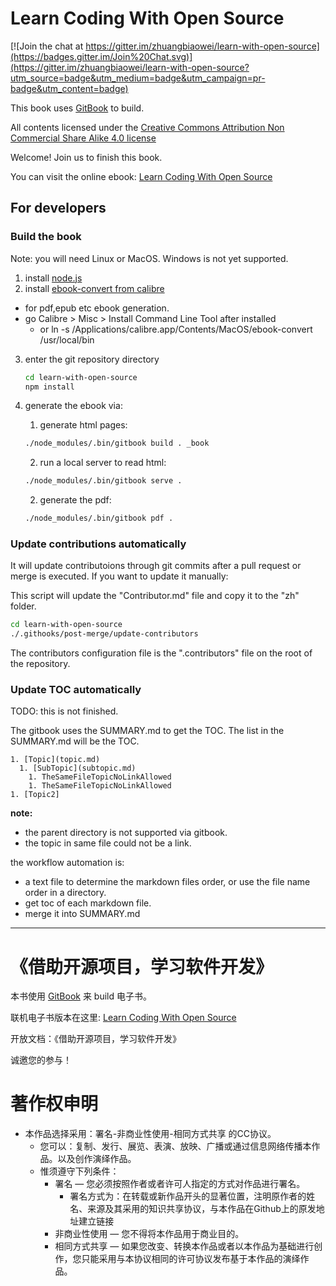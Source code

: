 # Learn Coding With Open Source

[![Join the chat at https://gitter.im/zhuangbiaowei/learn-with-open-source](https://badges.gitter.im/Join%20Chat.svg)](https://gitter.im/zhuangbiaowei/learn-with-open-source?utm_source=badge&utm_medium=badge&utm_campaign=pr-badge&utm_content=badge)

This book uses [GitBook](https://www.gitbook.com) to build.

All contents licensed under the [ Creative Commons Attribution Non Commercial Share Alike 4.0 license](http://creativecommons.org/licenses/by-nc-sa/4.0/)

Welcome! Join us to finish this book.

You can visit the online ebook: [Learn Coding With Open Source](http://teamhost.gitbooks.io/learn-coding-with-open-source/)


## For developers

### Build the book
Note: you will need Linux or MacOS. Windows is not yet supported.

1. install [node.js](https://nodejs.org)
2. install [ebook-convert from calibre](http://calibre-ebook.com/download)
  * for pdf,epub etc ebook generation.
  * go Calibre > Misc > Install Command Line Tool after installed
    * or ln -s /Applications/calibre.app/Contents/MacOS/ebook-convert /usr/local/bin
3. enter the git repository directory

    ```bash
    cd learn-with-open-source
    npm install
    ```
4. generate the ebook via:
   1. generate html pages:

    ```bash
    ./node_modules/.bin/gitbook build . _book
    ```
   2. run a local server to read html:

    ```bash
    ./node_modules/.bin/gitbook serve .
    ```
   2. generate the pdf:

    ```bash
    ./node_modules/.bin/gitbook pdf .
    ```

### Update contributions automatically

It will update contributoions through git commits after a pull request or merge is executed.
If you want to update it manually:

This script will update the "Contributor.md" file and copy it to the "zh" folder.

```bash
cd learn-with-open-source
./.githooks/post-merge/update-contributors

```

The contributors configuration file is the ".contributors" file
on the root of the repository.

### Update TOC automatically

TODO: this is not finished.

The gitbook uses the SUMMARY.md to get the TOC.
The list in the SUMMARY.md will be the TOC.

```
1. [Topic](topic.md)
  1. [SubTopic](subtopic.md)
    1. TheSameFileTopicNoLinkAllowed
    1. TheSameFileTopicNoLinkAllowed
1. [Topic2]
```

**note:**

* the parent directory is not supported via gitbook.
* the topic in same file could not be a link.

the workflow automation is:

* a text file to determine the markdown files order,
  or use the file name order in a directory.
* get toc of each markdown file.
* merge it into SUMMARY.md


---------

# 《借助开源项目，学习软件开发》

本书使用 [GitBook](https://www.gitbook.com) 来 build 电子书。

联机电子书版本在这里: [Learn Coding With Open Source](http://teamhost.gitbooks.io/learn-coding-with-open-source/)

开放文档：《借助开源项目，学习软件开发》

诚邀您的参与！

# 著作权申明

-   本作品选择采用：署名-非商业性使用-相同方式共享 的CC协议。
    -   您可以：复制、发行、展览、表演、放映、广播或通过信息网络传播本作品。以及创作演绎作品。
    -   惟须遵守下列条件：
        -   署名 — 您必须按照作者或者许可人指定的方式对作品进行署名。
            -   署名方式为：在转载或新作品开头的显著位置，注明原作者的姓名、来源及其采用的知识共享协议，与本作品在Github上的原发地址建立链接
        -   非商业性使用 — 您不得将本作品用于商业目的。
        -   相同方式共享 — 如果您改变、转换本作品或者以本作品为基础进行创作，您只能采用与本协议相同的许可协议发布基于本作品的演绎作品。
